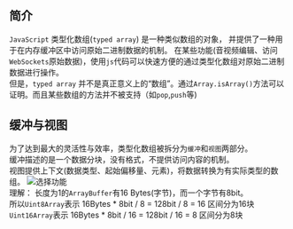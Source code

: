 ## 简介  
``JavaScript`` 类型化数组(``typed array``) 是一种类似数组的对象， 并提供了一种用于在内存缓冲区中访问原始二进制数据的机制。
在某些功能(音视频编辑、访问``WebSockets``原始数据)，使用``js``代码可以快速方便的通过类型化数组对原始二进制数据进行操作。  
但是，``typed array`` 并不是真正意义上的“数组”。通过``Array.isArray()``方法可以证明。而且某些数组的方法并不被支持（如``pop``,``push``等)
## 缓冲与视图  
为了达到最大的灵活性与效率，类型化数组被拆分为```缓冲```和```视图```两部分。  
缓冲描述的是一个数据分块，没有格式，不提供访问内容的机制。  
视图提供上下文(数据类型、起始偏移量、元素)，将数据转换为有实际类型的数组。
![选择功能](/../../assets/images/typed_arrays.png)  
理解： 
长度为1的``ArrayBuffer``有16 Bytes(字节)，而一个字节有8bit。  
所以``Uint8Array``表示 16Bytes * 8bit / 8 = 128bit / 8 = 16 区间分为16块
``Uint16Array``表示 16Bytes * 8bit / 16 = 128bit / 16 = 8 区间分为8块
